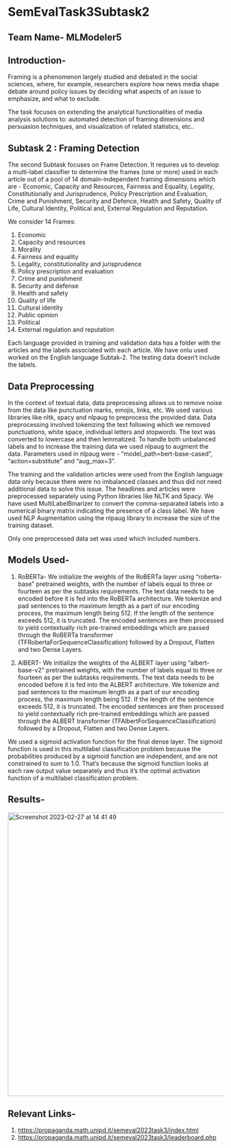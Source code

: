 # SemEvalTask3Subtask2

## Team Name- MLModeler5

## Introduction-
Framing is a phenomenon largely studied and debated in the social sciences, where, for example, researchers explore how news media shape debate around policy issues by deciding what aspects of an issue to emphasize, and what to exclude. 

The task focuses on extending the analytical functionalities of media analysis solutions to: automated detection of framing dimensions and persuasion techniques, and visualization of related statistics, etc..

## Subtask 2 : Framing Detection
The second Subtask focuses on Frame Detection. It requires us to develop a multi-label classifier to determine the frames (one or more) used in each article out of a pool of 14 domain-independent framing dimensions which are - Economic, Capacity and Resources, Fairness and Equality, Legality, Constitutionally and Jurisprudence, Policy Prescription and Evaluation, Crime and Punishment, Security and Defence, Health and Safety, Quality of Life, Cultural Identity, Political and, External Regulation and Reputation.

We consider 14 Frames: 
1. Economic
2. Capacity and resources
3. Morality
4. Fairness and equality
5. Legality, constitutionality and jurisprudence
6. Policy prescription and evaluation 
7. Crime and punishment 
8. Security and defense 
9. Health and safety 
10. Quality of life
11. Cultural identity 
12. Public opinion 
13. Political
14. External regulation and reputation

Each language provided in training and validation data has a folder with the articles and the labels associated with each article. We have onlu used worked on the English language Subtak-2.  The testing data doesn’t include the labels.

## Data Preprocessing
In the context of textual data, data preprocessing allows us to remove noise from the data like punctuation marks, emojis, links, etc. We used various libraries like nltk, spacy and nlpaug to preprocess the provided data. Data preprocessing involved tokenizing the text following which we removed punctuations, white space, individual letters and stopwords. The text was converted to lowercase and then lemmatized. To handle both unbalanced labels and to increase the training data we used nlpaug to augment the data. Parameters used in nlpaug were - “model_path=bert-base-cased”, “action=substitute” and “aug_max=3”. 

The training and the validation articles were used from the English language data only because there were no imbalanced classes and thus did not need additional data to solve this issue. The headlines and articles were preprocessed separately using Python libraries like NLTK and Spacy. We have used MultiLabelBinarizer to convert the comma-separated labels into a numerical binary matrix indicating the presence of a class label. We have used NLP Augmentation using the nlpaug library to increase the size of the training dataset. 

Only one preprocessed data set was used which included numbers.

## Models Used-
1. RoBERTa- We initialize the weights of the RoBERTa layer using “roberta-base” pretrained weights, with the number of labels equal to three or fourteen as per the subtasks requirements. The text data needs to be encoded before it is fed into the RoBERTa architecture. We tokenize and pad sentences to the maximum length as a part of our encoding process, the maximum length being 512. If the length of the sentence exceeds 512, it is truncated. The encoded sentences are then processed to yield contextually rich pre-trained embeddings which are passed through the RoBERTa transformer (TFRobertaForSequenceClassification) followed by a Dropout, Flatten and two Dense Layers. 

2. AlBERT- We initialize the weights of the ALBERT layer using “albert-base-v2” pretrained weights, with the number of labels equal to three or fourteen as per the subtasks requirements. The text data needs to be encoded before it is fed into the ALBERT architecture. We tokenize and pad sentences to the maximum length as a part of our encoding process, the maximum length being 512. If the length of the sentence exceeds 512, it is truncated. The encoded sentences are then processed to yield contextually rich pre-trained embeddings which are passed through the ALBERT transformer (TFAlbertForSequenceClassification) followed by a Dropout, Flatten and two Dense Layers. 

We used a sigmoid activation function for the final dense layer. The sigmoid function is used in this multilabel classification problem because the probabilities produced by a sigmoid function are independent, and are not constrained to sum to 1.0. That’s because the sigmoid function looks at each raw output value separately and thus it’s the optimal activation function of a multilabel classification problem. 

## Results-

<img width="662" alt="Screenshot 2023-02-27 at 14 41 49" src="https://user-images.githubusercontent.com/67748049/221521784-cec183e0-6743-41b6-b9e6-4d0fcaeda517.png">

## Relevant Links- 
1. https://propaganda.math.unipd.it/semeval2023task3/index.html
2. https://propaganda.math.unipd.it/semeval2023task3/leaderboard.php

